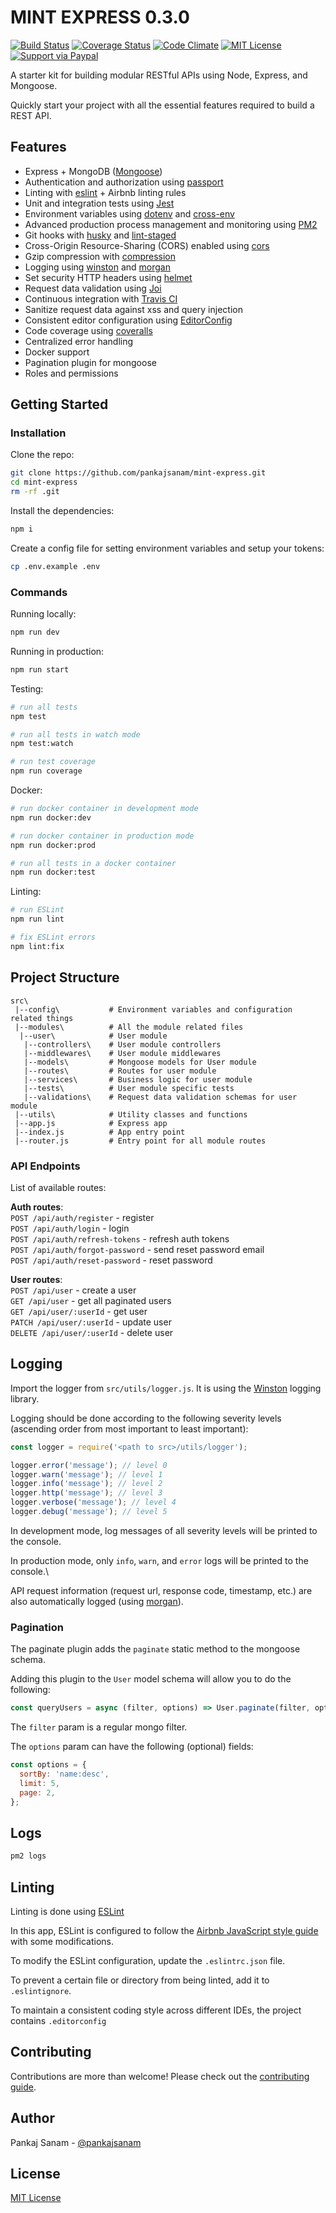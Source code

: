 # MINT EXPRESS 0.3.0

[![Build Status](https://travis-ci.com/pankajsanam/mint-express.svg?branch=master)](https://travis-ci.com/pankajsanam/mint-express)
[![Coverage Status](https://coveralls.io/repos/github/pankajsanam/mint-express/badge.svg?branch=master)](https://coveralls.io/github/pankajsanam/mint-express?branch=master)
[![Code Climate](https://img.shields.io/codeclimate/github/kunalkapadia/express-mongoose-es6-rest-api.svg?style=flat-square)](https://codeclimate.com/github/kunalkapadia/express-mongoose-es6-rest-api)
[![MIT License](https://img.shields.io/npm/l/stack-overflow-copy-paste.svg?style=flat-square)](http://opensource.org/licenses/MIT)
[![Support via Paypal](https://img.shields.io/badge/support-paypal-yellowgreen.svg?style=flat-square)](https://paypal.me/pankajsanam)

A starter kit for building modular RESTful APIs using Node, Express, and Mongoose.

Quickly start your project with all the essential features required to build a REST API.

## Features

- Express + MongoDB ([Mongoose](http://mongoosejs.com/))
- Authentication and authorization using [passport](http://www.passportjs.org)
- Linting with [eslint](http://eslint.org) + Airbnb linting rules
- Unit and integration tests using [Jest](https://jestjs.io)
- Environment variables using [dotenv](https://github.com/motdotla/dotenv) and [cross-env](https://github.com/kentcdodds/cross-env#readme)
- Advanced production process management and monitoring using [PM2](https://pm2.keymetrics.io)
- Git hooks with [husky](https://github.com/typicode/husky) and [lint-staged](https://github.com/okonet/lint-staged)
- Cross-Origin Resource-Sharing (CORS) enabled using [cors](https://github.com/expressjs/cors)
- Gzip compression with [compression](https://github.com/expressjs/compression)
- Logging using [winston](https://github.com/winstonjs/winston) and [morgan](https://github.com/expressjs/morgan)
- Set security HTTP headers using [helmet](https://helmetjs.github.io)
- Request data validation using [Joi](https://github.com/hapijs/joi)
- Continuous integration with [Travis CI](https://travis-ci.org)
- Sanitize request data against xss and query injection
- Consistent editor configuration using [EditorConfig](https://editorconfig.org)
- Code coverage using [coveralls](https://coveralls.io)
- Centralized error handling
- Docker support
- Pagination plugin for mongoose
- Roles and permissions

## Getting Started

### Installation

Clone the repo:

```bash
git clone https://github.com/pankajsanam/mint-express.git
cd mint-express
rm -rf .git
```

Install the dependencies:

```bash
npm i
```

Create a config file for setting environment variables and setup your tokens:

```bash
cp .env.example .env
```

### Commands

Running locally:

```bash
npm run dev
```

Running in production:

```bash
npm run start
```

Testing:

```bash
# run all tests
npm test

# run all tests in watch mode
npm test:watch

# run test coverage
npm run coverage
```

Docker:

```bash
# run docker container in development mode
npm run docker:dev

# run docker container in production mode
npm run docker:prod

# run all tests in a docker container
npm run docker:test
```

Linting:

```bash
# run ESLint
npm run lint

# fix ESLint errors
npm lint:fix
```

## Project Structure

```
src\
 |--config\           # Environment variables and configuration related things
 |--modules\          # All the module related files
  |--user\            # User module
   |--controllers\    # User module controllers
   |--middlewares\    # User module middlewares
   |--models\         # Mongoose models for User module
   |--routes\         # Routes for user module
   |--services\       # Business logic for user module
   |--tests\          # User module specific tests
   |--validations\    # Request data validation schemas for user module
 |--utils\            # Utility classes and functions
 |--app.js            # Express app
 |--index.js          # App entry point
 |--router.js         # Entry point for all module routes
```

### API Endpoints

List of available routes:

**Auth routes**:\
`POST /api/auth/register` - register\
`POST /api/auth/login` - login\
`POST /api/auth/refresh-tokens` - refresh auth tokens\
`POST /api/auth/forgot-password` - send reset password email\
`POST /api/auth/reset-password` - reset password

**User routes**:\
`POST /api/user` - create a user\
`GET /api/user` - get all paginated users\
`GET /api/user/:userId` - get user\
`PATCH /api/user/:userId` - update user\
`DELETE /api/user/:userId` - delete user

## Logging

Import the logger from `src/utils/logger.js`. It is using the [Winston](https://github.com/winstonjs/winston) logging library.

Logging should be done according to the following severity levels (ascending 
order from most important to least important):

```javascript
const logger = require('<path to src>/utils/logger');

logger.error('message'); // level 0
logger.warn('message'); // level 1
logger.info('message'); // level 2
logger.http('message'); // level 3
logger.verbose('message'); // level 4
logger.debug('message'); // level 5
```

In development mode, log messages of all severity levels will be printed to the console.

In production mode, only `info`, `warn`, and `error` logs will be printed to the console.\

API request information (request url, response code, timestamp, etc.) are also automatically logged (using [morgan](https://github.com/expressjs/morgan)).

### Pagination

The paginate plugin adds the `paginate` static method to the mongoose schema.

Adding this plugin to the `User` model schema will allow you to do the following:

```javascript
const queryUsers = async (filter, options) => User.paginate(filter, options);
```

The `filter` param is a regular mongo filter.

The `options` param can have the following (optional) fields:

```javascript
const options = {
  sortBy: 'name:desc',
  limit: 5,
  page: 2,
};
```

## Logs

```bash
pm2 logs
```

## Linting

Linting is done using [ESLint](https://eslint.org/)

In this app, ESLint is configured to follow the [Airbnb JavaScript style guide](https://github.com/airbnb/javascript/tree/master/packages/eslint-config-airbnb-base) with some modifications.

To modify the ESLint configuration, update the `.eslintrc.json` file.

To prevent a certain file or directory from being linted, add it to `.eslintignore`.

To maintain a consistent coding style across different IDEs, the project contains `.editorconfig`

## Contributing

Contributions are more than welcome! Please check out the [contributing guide](CONTRIBUTING.md).

## Author

Pankaj Sanam - [@pankajsanam](https://twitter.com/pankajsanam)

## License

[MIT License](LICENSE)
